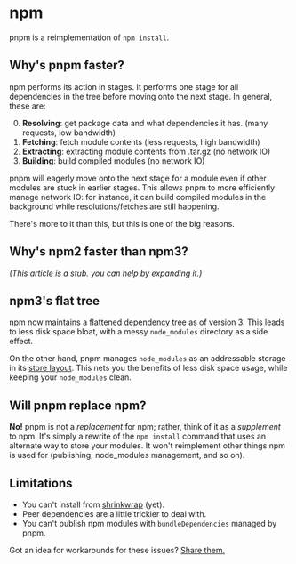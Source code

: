 # npm

pnpm is a reimplementation of `npm install`.

## Why's pnpm faster?

npm performs its action in stages. It performs one stage for all dependencies in the tree before moving onto the next stage. In general, these are:

0. __Resolving__: get package data and what dependencies it has. (many requests, low bandwidth)
0. __Fetching__: fetch module contents (less requests, high bandwidth)
0. __Extracting__: extracting module contents from .tar.gz (no network IO)
0. __Building__: build compiled modules (no network IO)

pnpm will eagerly move onto the next stage for a module even if other modules are stuck in earlier stages. This allows pnpm to more efficiently manage network IO: for instance, it can build compiled modules in the background while resolutions/fetches are still happening.

There's more to it than this, but this is one of the big reasons.

## Why's npm2 faster than npm3?

_(This article is a stub. you can help by expanding it.)_

## npm3's flat tree

npm now maintains a [flattened dependency tree](https://github.com/npm/npm/issues/6912) as of version 3. This leads to less disk space bloat, with a messy `node_modules` directory as a side effect.

On the other hand, pnpm manages `node_modules` as an addressable storage in its [store layout](store-layout.md). This nets you the benefits of less disk space usage, while keeping your `node_modules` clean.

## Will pnpm replace npm?

**No!** pnpm is not a _replacement_ for npm; rather, think of it as a _supplement_ to npm. It's simply a rewrite of the `npm install` command that uses an alternate way to store your modules. It won't reimplement other things npm is used for (publishing, node_modules management, and so on).

## Limitations

- You can't install from [shrinkwrap][] (yet).
- Peer dependencies are a little trickier to deal with.
- You can't publish npm modules with `bundleDependencies` managed by pnpm.

Got an idea for workarounds for these issues? [Share them.](https://github.com/pnpm/pnpm/issues/new)

[shrinkwrap]: https://docs.npmjs.com/cli/shrinkwrap
[npm ls]: https://docs.npmjs.com/cli/ls
[npm prune]: https://docs.npmjs.com/cli/prune
[npm dedupe]: https://docs.npmjs.com/cli/dedupe

